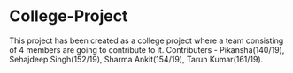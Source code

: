 # College-Project
This project has been created as a college project where a team consisting of 4 members are going to contribute to it.
Contributers - Pikansha(140/19), Sehajdeep Singh(152/19), Sharma Ankit(154/19), Tarun Kumar(161/19).
